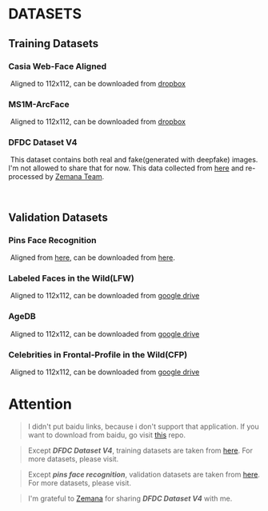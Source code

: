 # DATASETS

## Training Datasets

### 		Casia Web-Face Aligned

​			Aligned to 112x112, can be downloaded from [dropbox](https://www.dropbox.com/s/lfluom5ybqqln02/faces_CASIA_112x112.zip?dl=0)

### 		MS1M-ArcFace

​			Aligned to 112x112, can be downloaded from [dropbox](https://www.dropbox.com/s/wpx6tqjf0y5mf6r/faces_ms1m-refine-v2_112x112.zip?dl=0)

### DFDC Dataset V4

​			This dataset contains both real and fake(generated with deepfake) images. I'm not allowed to share that for now. This data collected from [here](http://kaggle.com/c/deepfake-detection-challenge/) and re-processed by [Zemana Team](https://www.zemana.com/).

​	 

## Validation Datasets



### 	Pins Face Recognition

​			Aligned from [here](https://www.kaggle.com/hereisburak/pins-face-recognition), can be downloaded from [here](https://drive.google.com/open?id=1fmCH9K6pL-iDbc_ds8iQUtMV0mGV2Fcu).

### 	Labeled Faces in the Wild(LFW) 

​			Aligned to 112x112, can be downloaded from [google drive](https://drive.google.com/file/d/1WO5Meh_yAau00Gm2Rz2Pc0SRldLQYigT/view)

### AgeDB

​			Aligned to 112x112, can be downloaded from [google drive](https://drive.google.com/file/d/1AoZrZfym5ZhdTyKSxD0qxa7Xrp2Q1ftp/view)

### Celebrities in Frontal-Profile in the Wild(CFP)

​			Aligned to 112x112, can be downloaded from [google drive](https://drive.google.com/file/d/1-sDn79lTegXRNhFuRnIRsgdU88cBfW6V/view)		

  



# Attention



> I didn't put baidu links, because i don't support that application. If you want to download from baidu, go visit [this](https://github.com/deepinsight/insightface/wiki/Dataset-Zoo) repo.



> Except **_DFDC Dataset V4_**, training datasets are taken from [here](https://github.com/deepinsight/insightface/wiki/Dataset-Zoo). For more datasets, please visit.



> Except **_pins face recognition_**, validation datasets are taken from [here](https://github.com/peteryuX/arcface-tf2#testing-dataset). For more datasets, please visit. 



> I'm grateful to [Zemana](https://www.zemana.com/) for sharing **_DFDC Dataset V4_** with me.